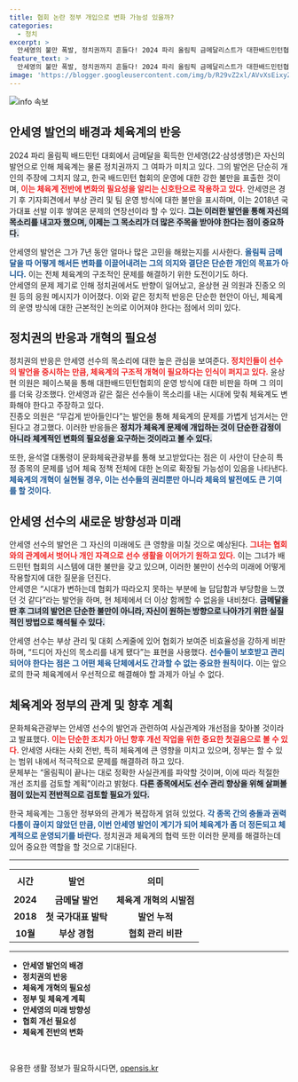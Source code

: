 ```yaml
---
title: 협회 논란 정부 개입으로 변화 가능성 있을까?
categories:
  - 정치
excerpt: >
  안세영의 불만 폭발, 정치권까지 흔들다! 2024 파리 올림픽 금메달리스트가 대한배드민턴협회의 부상 관리와 운영에 대한 강한 비판을 제기하며 체육계 및 정치권의 파장으로 이어지고 있다. 7일 귀국 후 진상조사가 본격화될 예정이다.
feature_text: >
  안세영의 불만 폭발, 정치권까지 흔들다! 2024 파리 올림픽 금메달리스트가 대한배드민턴협회의 부상 관리와 운영에 대한 강한 비판을 제기하며 체육계 및 정치권의 파장으로 이어지고 있다. 7일 귀국 후 진상조사가 본격화될 예정이다.
image: 'https://blogger.googleusercontent.com/img/b/R29vZ2xl/AVvXsEixyZcFfHzMRdzZMjFBmAUKJYCLCGyLL1o632UiGVXcaFdKo_bkvkuCioo0uUKlGfBVcT3P84aROyZIXSBEx3Aw5nCQ3pTgDom1WDC4m8eifvWiAmWEEVb4x6G_l8C0QH225ldMjyaFvpxGEBGNO37VmDTDMHGhJPq73UglMfDca1-0aw/s1600/blogspot.png'
---
```


<p><img src="https://blogger.googleusercontent.com/img/b/R29vZ2xl/AVvXsEixyZcFfHzMRdzZMjFBmAUKJYCLCGyLL1o632UiGVXcaFdKo_bkvkuCioo0uUKlGfBVcT3P84aROyZIXSBEx3Aw5nCQ3pTgDom1WDC4m8eifvWiAmWEEVb4x6G_l8C0QH225ldMjyaFvpxGEBGNO37VmDTDMHGhJPq73UglMfDca1-0aw/s1600/blogspot.png" alt="info 속보" /></p>

<h2 data-ke-size="size26">안세영 발언의 배경과 체육계의 반응</h2>

<p data-ke-size="size16">2024 파리 올림픽 배드민턴 대회에서 금메달을 획득한 안세영(22·삼성생명)은 자신의 발언으로 인해 체육계는 물론 정치권까지 그 여파가 미치고 있다. 그의 발언은 단순히 개인의 주장에 그치지 않고, 한국 배드민턴 협회의 운영에 대한 강한 불만을 표출한 것이며, <b><span style="color: #ee2323;">이는 체육계 전반에 변화의 필요성을 알리는 신호탄으로 작용하고 있다.</span></b> 안세영은 경기 후 기자회견에서 부상 관리 및 팀 운영 방식에 대한 불만을 표시하며, 이는 2018년 국가대표 선발 이후 쌓여온 문제의 연장선이라 할 수 있다. <b><span style="background-color: #21538527;">그는 이러한 발언을 통해 자신의 목소리를 내고자 했으며, 이제는 그 목소리가 더 많은 주목을 받아야 한다는 점이 중요하다.</span></b></p>

<p data-ke-size="size16">안세영의 발언은 그가 7년 동안 얼마나 많은 고민을 해왔는지를 시사한다. <b><span style="color: #1a5490;">올림픽 금메달을 따 어떻게 해서든 변화를 이끌어내려는 그의 의지와 결단은 단순한 개인의 목표가 아니다.</span></b> 이는 전체 체육계의 구조적인 문제를 해결하기 위한 도전이기도 하다. <br/> 안세영의 문제 제기로 인해 정치권에서도 반향이 일어났고, 윤상현 권 의원과 진종오 의원 등의 응원 메시지가 이어졌다. 이와 같은 정치적 반응은 단순한 현안이 아닌, 체육계의 운영 방식에 대한 근본적인 논의로 이어져야 한다는 점에서 의미 있다.</p>

<h2 data-ke-size="size26">정치권의 반응과 개혁의 필요성</h2>

<p data-ke-size="size16">정치권의 반응은 안세영 선수의 목소리에 대한 높은 관심을 보여준다. <b><span style="color: #ee2323;">정치인들이 선수의 발언을 중시하는 만큼, 체육계의 구조적 개혁이 필요하다는 인식이 퍼지고 있다.</span></b> 윤상현 의원은 페이스북을 통해 대한배드민턴협회의 운영 방식에 대한 비판을 하며 그 의미를 더욱 강조했다. 안세영과 같은 젊은 선수들이 목소리를 내는 시대에 맞춰 체육계도 변화해야 한다고 주장하고 있다.<br/> 진종오 의원은 “무겁게 받아들인다”는 발언을 통해 체육계의 문제를 가볍게 넘겨서는 안 된다고 경고했다. 이러한 반응들은 <b><span style="background-color: #21538527;">정치가 체육계 문제에 개입하는 것이 단순한 감정이 아니라 체계적인 변화의 필요성을 요구하는 것이라고 볼 수 있다.</span></b></p>

<p data-ke-size="size16">또한, 윤석열 대통령이 문화체육관광부를 통해 보고받았다는 점은 이 사안이 단순히 특정 종목의 문제를 넘어 체육 정책 전체에 대한 논의로 확장될 가능성이 있음을 나타낸다. <b><span style="color: #1a5490;">체육계의 개혁이 실현될 경우, 이는 선수들의 권리뿐만 아니라 체육의 발전에도 큰 기여를 할 것이다.</span></b></p>

<h2 data-ke-size="size26">안세영 선수의 새로운 방향성과 미래</h2>

<p data-ke-size="size16">안세영 선수의 발언은 그 자신의 미래에도 큰 영향을 미칠 것으로 예상된다. <b><span style="color: #ee2323;">그녀는 협회와의 관계에서 벗어나 개인 자격으로 선수 생활을 이어가기 원하고 있다.</span></b> 이는 그녀가 배드민턴 협회의 시스템에 대한 불만을 갖고 있으며, 이러한 불만이 선수의 미래에 어떻게 작용할지에 대한 질문을 던진다. <br/> 안세영은 “시대가 변하는데 협회가 따라오지 못하는 부분에 늘 답답함과 부당함을 느꼈던 것 같다”라는 발언을 하며, 현 체제에서 더 이상 함께할 수 없음을 내비쳤다. <b><span style="background-color: #21538527;">금메달을 딴 후 그녀의 발언은 단순한 불만이 아니라, 자신이 원하는 방향으로 나아가기 위한 실질적인 방법으로 해석될 수 있다.</span></b></p>

<p data-ke-size="size16">안세영 선수는 부상 관리 및 대회 스케줄에 있어 협회가 보여준 비효율성을 강하게 비판하며, “드디어 자신의 목소리를 내게 됐다”는 표현을 사용했다. <b><span style="color: #1a5490;">선수들이 보호받고 관리되어야 한다는 점은 그 어떤 체육 단체에서도 간과할 수 없는 중요한 원칙이다.</span></b> 이는 앞으로의 한국 체육계에서 우선적으로 해결해야 할 과제가 아닐 수 없다.</p>

<h2 data-ke-size="size26">체육계와 정부의 관계 및 향후 계획</h2>

<p data-ke-size="size16">문화체육관광부는 안세영 선수의 발언과 관련하여 사실관계와 개선점을 찾아볼 것이라고 발표했다. <b><span style="color: #ee2323;">이는 단순한 조치가 아닌 향후 개선 작업을 위한 중요한 첫걸음으로 볼 수 있다.</span></b> 안세영 사태는 사회 전반, 특히 체육계에 큰 영향을 미치고 있으며, 정부는 할 수 있는 범위 내에서 적극적으로 문제를 해결하려 하고 있다.<br/> 문체부는 “올림픽이 끝나는 대로 정확한 사실관계를 파악할 것이며, 이에 따라 적절한 개선 조치를 검토할 계획”이라고 밝혔다. <b><span style="background-color: #21538527;">다른 종목에서도 선수 관리 향상을 위해 살펴볼 점이 있는지 전반적으로 검토할 필요가 있다.</span></b></p>

<p data-ke-size="size16">한국 체육계는 그동안 정부와의 관계가 복잡하게 얽혀 있었다. <b><span style="color: #1a5490;">각 종목 간의 충돌과 권력 다툼이 끊이지 않았던 만큼, 이번 안세영 발언이 계기가 되어 체육계가 좀 더 정돈되고 체계적으로 운영되기를 바란다.</span></b> 정치권과 체육계의 협력 또한 이러한 문제를 해결하는데 있어 중요한 역할을 할 것으로 기대된다.</p>

<hr>

<table style="width: 100%; border-collapse: collapse;">
    <tr>
        <th style="text-align: center; height: 40px;"><b>시간</b></th>
        <th style="text-align: center; height: 40px;"><b>발언</b></th>
        <th style="text-align: center; height: 40px;"><b>의미</b></th>
    </tr>
    <tr>
        <td style="text-align: center; height: 30px;"><b>2024</b></td>
        <td style="text-align: center; height: 30px;"><b>금메달 발언</b></td>
        <td style="text-align: center; height: 30px;"><b>체육계 개혁의 시발점</b></td>
    </tr>
    <tr>
        <td style="text-align: center; height: 30px;"><b>2018</b></td>
        <td style="text-align: center; height: 30px;"><b>첫 국가대표 발탁</b></td>
        <td style="text-align: center; height: 30px;"><b>발언 누적</b></td>
    </tr>
    <tr>
        <td style="text-align: center; height: 30px;"><b>10월</b></td>
        <td style="text-align: center; height: 30px;"><b>부상 경험</b></td>
        <td style="text-align: center; height: 30px;"><b>협회 관리 비판</b></td>
    </tr>
</table>

<hr>

<ul>
    <li><b>안세영 발언의 배경</b></li>
    <li><b>정치권의 반응</b></li>
    <li><b>체육계 개혁의 필요성</b></li>
    <li><b>정부 및 체육계 계획</b></li>
    <li><b>안세영의 미래 방향성</b></li>
    <li><b>협회 개선 필요성</b></li>
    <li><b>체육계 전반의 변화</b></li>
</ul>

<p data-ke-size="size16">&nbsp;</p>
유용한 생활 정보가 필요하시다면, <a href="https://opensis.kr" rel="dofollow">opensis.kr</a>


